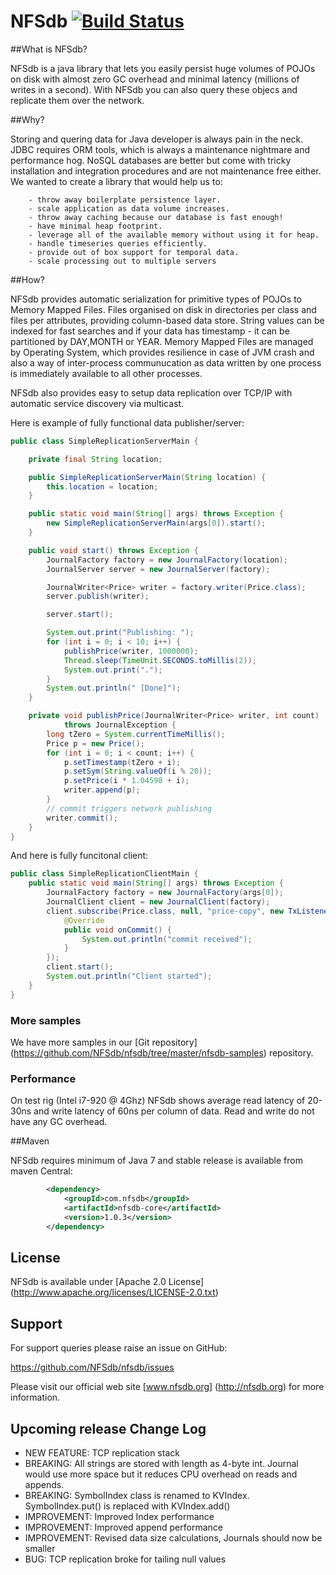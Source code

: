 NFSdb [![Build Status](https://secure.travis-ci.org/NFSdb/nfsdb.png?branch=master)](http://travis-ci.org/NFSdb/nfsdb)
=====================



##What is NFSdb?

NFSdb is a java library that lets you easily persist huge volumes of POJOs on disk with almost zero GC overhead and minimal latency (millions of writes in a second). With NFSdb you can also query these objecs and replicate them over the network.

##Why?

Storing and quering data for Java developer is always pain in the neck. JDBC requires ORM tools, which is always a maintenance nightmare and performance hog. NoSQL databases are better but come with tricky installation and integration procedures and are not maintenance free either. We wanted to create a library that would help us to:

        - throw away boilerplate persistence layer.
        - scale application as data volume increases.
        - throw away caching because our database is fast enough!
        - have minimal heap footprint.
        - leverage all of the available memory without using it for heap.
        - handle timeseries queries efficiently.
        - provide out of box support for temporal data.
        - scale processing out to multiple servers


##How?

NFSdb provides automatic serialization for primitive types of POJOs to Memory Mapped Files. Files organised on disk in directories per class and files per attributes, providing column-based data store. String values can be indexed for fast searches and if your data has timestamp - it can be partitioned by DAY,MONTH or YEAR. Memory Mapped Files are managed by Operating System, which provides resilience in case of JVM crash and also a way of inter-process communucation as data written by one process is immediately available to all other processes.

NFSdb also provides easy to setup data replication over TCP/IP with automatic service discovery via multicast.

Here is example of fully functional data publisher/server:
```java
public class SimpleReplicationServerMain {

    private final String location;

    public SimpleReplicationServerMain(String location) {
        this.location = location;
    }

    public static void main(String[] args) throws Exception {
        new SimpleReplicationServerMain(args[0]).start();
    }

    public void start() throws Exception {
        JournalFactory factory = new JournalFactory(location);
        JournalServer server = new JournalServer(factory);

        JournalWriter<Price> writer = factory.writer(Price.class);
        server.publish(writer);

        server.start();

        System.out.print("Publishing: ");
        for (int i = 0; i < 10; i++) {
            publishPrice(writer, 1000000);
            Thread.sleep(TimeUnit.SECONDS.toMillis(2));
            System.out.print(".");
        }
        System.out.println(" [Done]");
    }

    private void publishPrice(JournalWriter<Price> writer, int count) 
            throws JournalException {
        long tZero = System.currentTimeMillis();
        Price p = new Price();
        for (int i = 0; i < count; i++) {
            p.setTimestamp(tZero + i);
            p.setSym(String.valueOf(i % 20));
            p.setPrice(i * 1.04598 + i);
            writer.append(p);
        }
        // commit triggers network publishing
        writer.commit();
    }
}
```

And here is fully funcitonal client:

```java
public class SimpleReplicationClientMain {
    public static void main(String[] args) throws Exception {
        JournalFactory factory = new JournalFactory(args[0]);
        JournalClient client = new JournalClient(factory);
        client.subscribe(Price.class, null, "price-copy", new TxListener() {
            @Override
            public void onCommit() {
                System.out.println("commit received");
            }
        });
        client.start();
        System.out.println("Client started");
    }
}
```

### More samples

We have more samples in our [Git repository] (https://github.com/NFSdb/nfsdb/tree/master/nfsdb-samples) repository.

### Performance

On test rig (Intel i7-920 @ 4Ghz) NFSdb shows average read latency of 20-30ns and write latency of 60ns per column of data. Read and write do not have any GC overhead.


##Maven

NFSdb requires minimum of Java 7 and stable release is available from maven Central:

```xml
        <dependency>
            <groupId>com.nfsdb</groupId>
            <artifactId>nfsdb-core</artifactId>
            <version>1.0.3</version>
        </dependency>

```


## License

NFSdb is available under [Apache 2.0 License] (http://www.apache.org/licenses/LICENSE-2.0.txt)

## Support

For support queries please raise an issue on GitHub:

https://github.com/NFSdb/nfsdb/issues

Please visit our official web site [www.nfsdb.org] (http://nfsdb.org) for more information.

## Upcoming release Change Log

- NEW FEATURE:   TCP replication stack
- BREAKING:      All strings are stored with length as 4-byte int. Journal would use more space but it reduces CPU overhead on reads and appends.
- BREAKING:      SymbolIndex class is renamed to KVIndex. SymbolIndex.put() is replaced with KVIndex.add()
- IMPROVEMENT:   Improved Index performance
- IMPROVEMENT:   Improved append performance
- IMPROVEMENT:   Revised data size calculations, Journals should now be smaller
- BUG:           TCP replication broke for tailing null values
